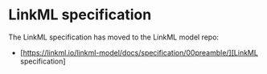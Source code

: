# LinkML specification

The LinkML specification has moved to the LinkML model repo:

* [https://linkml.io/linkml-model/docs/specification/00preamble/][LinkML specification]
